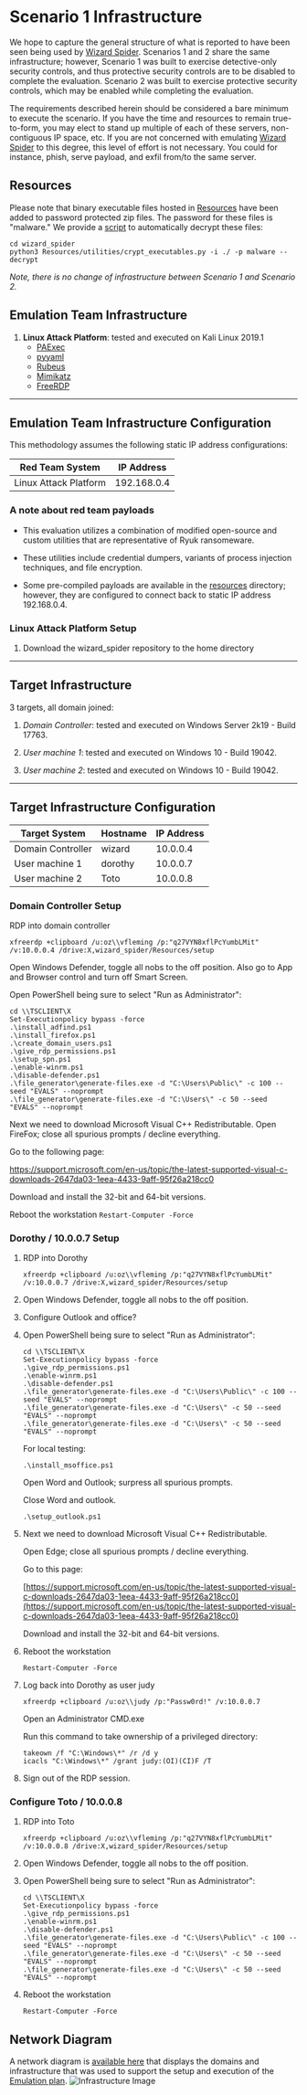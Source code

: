 
# Scenario 1 Infrastructure

We hope to capture the general structure of what is reported to have been seen being used by [Wizard Spider](https://attack.mitre.org/groups/G0102/). Scenarios 1 and 2 share the same infrastructure; however, Scenario 1 was built to exercise detective-only security controls, and thus protective security controls are to be disabled to complete the evaluation. Scenario 2 was built to exercise protective security controls, which may be enabled while completing the evaluation.

The requirements described herein should be considered a bare minimum to execute the scenario. If you have the time and resources to remain true-to-form, you may elect to stand up multiple of each of these servers, non-contiguous IP space, etc. If you are not concerned with emulating [Wizard Spider](https://attack.mitre.org/groups/G0102/) to this degree, this level of effort is not necessary. You could for instance, phish, serve payload, and exfil from/to the same server.

## Resources

Please note that binary executable files hosted in [Resources](../../Resources/) have been added to password protected zip files. The password for these files is "malware."
We provide a [script](../../Resources/Utilities/crypt_executables.py) to automatically decrypt these files:

```shell
cd wizard_spider
python3 Resources/utilities/crypt_executables.py -i ./ -p malware --decrypt
```

*Note, there is no change of infrastructure between Scenario 1 and Scenario 2.*

## Emulation Team Infrastructure

1. **Linux Attack Platform**: tested and executed on Kali Linux 2019.1
    - [PAExec](https://github.com/poweradminllc/PAExec)
    - [pyyaml](https://github.com/yaml/pyyaml)
    - [Rubeus](https://github.com/GhostPack/Rubeus)
    - [Mimikatz](https://github.com/gentilkiwi/mimikatz/wiki)
    - [FreeRDP](https://github.com/FreeRDP/FreeRDP)

---

## Emulation Team Infrastructure Configuration

This methodology assumes the following static IP address configurations:

| Red Team System | IP Address |
| ------ | ------ |
| Linux Attack Platform | 192.168.0.4 |

### A note about red team payloads

- This evaluation utilizes a combination of modified open-source and custom utilities that are representative of Ryuk ransomeware.

- These utilities include credential dumpers, variants of process injection techniques, and file encryption.

- Some pre-compiled payloads are available in the [resources](../../Resources) directory; however, they are configured to connect back to static IP address 192.168.0.4.

### Linux Attack Platform Setup

1. Download the wizard_spider repository to the home directory

---

## Target Infrastructure

3 targets, all domain joined:

1. *Domain Controller*: tested and executed on Windows Server 2k19 - Build 17763.

2. *User machine 1*: tested and executed on Windows 10 - Build 19042.

3. *User machine 2*: tested and executed on Windows 10 - Build 19042.

---

## Target Infrastructure Configuration

| Target System | Hostname | IP Address |
| ------ | ------ | ------|
| Domain Controller | wizard | 10.0.0.4 |
| User machine 1 | dorothy | 10.0.0.7 |
| User machine 2 | Toto | 10.0.0.8 |

### Domain Controller Setup

RDP into domain controller

`xfreerdp +clipboard /u:oz\\vfleming /p:"q27VYN8xflPcYumbLMit" /v:10.0.0.4 /drive:X,wizard_spider/Resources/setup`

Open Windows Defender, toggle all nobs to the off position. Also go to App and Browser control and turn off Smart Screen.

Open PowerShell being sure to select "Run as Administrator":

```shell
cd \\TSCLIENT\X
Set-Executionpolicy bypass -force
.\install_adfind.ps1
.\install_firefox.ps1
.\create_domain_users.ps1
.\give_rdp_permissions.ps1
.\setup_spn.ps1
.\enable-winrm.ps1
.\disable-defender.ps1
.\file_generator\generate-files.exe -d "C:\Users\Public\" -c 100 --seed "EVALS" --noprompt
.\file_generator\generate-files.exe -d "C:\Users\" -c 50 --seed "EVALS" --noprompt
```

Next we need to download Microsoft Visual C++ Redistributable.
Open FireFox; close all spurious prompts / decline everything.

Go to the following page:

<https://support.microsoft.com/en-us/topic/the-latest-supported-visual-c-downloads-2647da03-1eea-4433-9aff-95f26a218cc0>

Download and install the 32-bit and 64-bit versions.

Reboot the workstation
`Restart-Computer -Force`

### Dorothy / 10.0.0.7 Setup

1. RDP into Dorothy

    ```shell
    xfreerdp +clipboard /u:oz\\vfleming /p:"q27VYN8xflPcYumbLMit" /v:10.0.0.7 /drive:X,wizard_spider/Resources/setup
    ```

2. Open Windows Defender, toggle all nobs to the off position.

3. Configure Outlook and office?

4. Open PowerShell being sure to select "Run as Administrator":

    ```shell
    cd \\TSCLIENT\X
    Set-Executionpolicy bypass -force
    .\give_rdp_permissions.ps1
    .\enable-winrm.ps1
    .\disable-defender.ps1
    .\file_generator\generate-files.exe -d "C:\Users\Public\" -c 100 --seed "EVALS" --noprompt
    .\file_generator\generate-files.exe -d "C:\Users\" -c 50 --seed "EVALS" --noprompt
    .\file_generator\generate-files.exe -d "C:\Users\" -c 50 --seed "EVALS" --noprompt
    ```

    For local testing:

    ```shell
    .\install_msoffice.ps1
    ```

    Open Word and Outlook; surpress all spurious prompts.

    Close Word and outlook.

    ```shell
    .\setup_outlook.ps1
    ```

5. Next we need to download Microsoft Visual C++ Redistributable.

    Open Edge; close all spurious prompts / decline everything.

    Go to this page:

    [https://support.microsoft.com/en-us/topic/the-latest-supported-visual-c-downloads-2647da03-1eea-4433-9aff-95f26a218cc0](https://support.microsoft.com/en-us/topic/the-latest-supported-visual-c-downloads-2647da03-1eea-4433-9aff-95f26a218cc0)

    Download and install the 32-bit and 64-bit versions.

6. Reboot the workstation

    ```pwsh
    Restart-Computer -Force
    ```

7. Log back into Dorothy as user judy

    ```shell
    xfreerdp +clipboard /u:oz\\judy /p:"Passw0rd!" /v:10.0.0.7
    ```

    Open an Administrator CMD.exe

    Run this command to take ownership of a privileged directory:

    ```shell
    takeown /f "C:\Windows\*" /r /d y
    icacls "C:\Windows\*" /grant judy:(OI)(CI)F /T
    ```

8. Sign out of the RDP session.

### Configure Toto / 10.0.0.8

1. RDP into Toto

    ```shell
    xfreerdp +clipboard /u:oz\\vfleming /p:"q27VYN8xflPcYumbLMit" /v:10.0.0.8 /drive:X,wizard_spider/Resources/setup
    ```

2. Open Windows Defender, toggle all nobs to the off position.

3. Open PowerShell being sure to select "Run as Administrator":

    ```shell
    cd \\TSCLIENT\X
    Set-Executionpolicy bypass -force
    .\give_rdp_permissions.ps1
    .\enable-winrm.ps1
    .\disable-defender.ps1
    .\file_generator\generate-files.exe -d "C:\Users\Public\" -c 100 --seed "EVALS" --noprompt
    .\file_generator\generate-files.exe -d "C:\Users\" -c 50 --seed "EVALS" --noprompt
    .\file_generator\generate-files.exe -d "C:\Users\" -c 50 --seed "EVALS" --noprompt
    ```

4. Reboot the workstation

    ```pwsh
    Restart-Computer -Force
    ```

## Network Diagram

A network diagram is [available here](../../Resources/images/InfrastructureDiagram.png) that displays the domains and infrastructure that was used to support the setup and execution of the [Emulation plan](../../Emulation_plan/Scenario_1).
![Infrastructure Image](../../Resources/images/InfrastructureDiagram.png)
